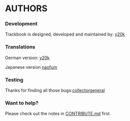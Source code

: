 AUTHORS
=======

### Development
Trackbook is designed, developed and maintained by: [y20k](https://github.com/y20k)

### Translations
German version: [y20k](https://github.com/y20k)

Japanese version [naofum](https://github.com/y20k)

### Testing
Thanks for finding all those bugs:[collectorgeneral](https://github.com/collectorgeneral)

### Want to help?
Please check out the notes in [CONTRIBUTE.md](https://github.com/y20k/trackbook/blob/master/CONTRIBUTE.md) first.
